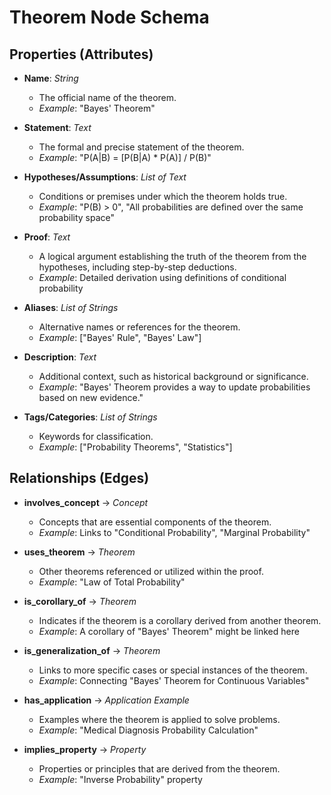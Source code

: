 # Theorem Node Schema

## Properties (Attributes)

- **Name**: *String*
  - The official name of the theorem.
  - *Example*: "Bayes' Theorem"

- **Statement**: *Text*
  - The formal and precise statement of the theorem.
  - *Example*: "P(A|B) = [P(B|A) * P(A)] / P(B)"

- **Hypotheses/Assumptions**: *List of Text*
  - Conditions or premises under which the theorem holds true.
  - *Example*: "P(B) > 0", "All probabilities are defined over the same probability space"

- **Proof**: *Text*
  - A logical argument establishing the truth of the theorem from the hypotheses, including step-by-step deductions.
  - *Example*: Detailed derivation using definitions of conditional probability

- **Aliases**: *List of Strings*
  - Alternative names or references for the theorem.
  - *Example*: ["Bayes' Rule", "Bayes' Law"]

- **Description**: *Text*
  - Additional context, such as historical background or significance.
  - *Example*: "Bayes' Theorem provides a way to update probabilities based on new evidence."

- **Tags/Categories**: *List of Strings*
  - Keywords for classification.
  - *Example*: ["Probability Theorems", "Statistics"]

## Relationships (Edges)

- **involves_concept** → *Concept*
  - Concepts that are essential components of the theorem.
  - *Example*: Links to "Conditional Probability", "Marginal Probability"

- **uses_theorem** → *Theorem*
  - Other theorems referenced or utilized within the proof.
  - *Example*: "Law of Total Probability"

- **is_corollary_of** → *Theorem*
  - Indicates if the theorem is a corollary derived from another theorem.
  - *Example*: A corollary of "Bayes' Theorem" might be linked here

- **is_generalization_of** → *Theorem*
  - Links to more specific cases or special instances of the theorem.
  - *Example*: Connecting "Bayes' Theorem for Continuous Variables"

- **has_application** → *Application Example*
  - Examples where the theorem is applied to solve problems.
  - *Example*: "Medical Diagnosis Probability Calculation"

- **implies_property** → *Property*
  - Properties or principles that are derived from the theorem.
  - *Example*: "Inverse Probability" property
